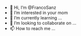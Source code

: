 - 👋 Hi, I’m @FrancoSanz
- 👀 I’m interested in your mom
- 🌱 I’m currently learning ...
- 💞️ I’m looking to collaborate on ...
- 📫 How to reach me ...

<!---
FrancoSanz/FrancoSanz is a ✨ special ✨ repository because its `README.md` (this file) appears on your GitHub profile.
You can click the Preview link to take a look at your changes.
--->
